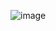 ![image](https://user-images.githubusercontent.com/81231701/188045298-7e9ec170-ff76-40ce-a47a-01c65e27f76f.png)
